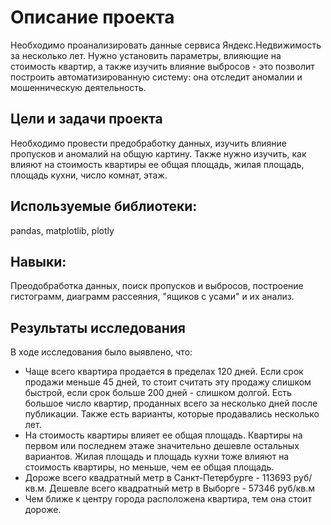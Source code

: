 # Описание проекта

Необходимо проанализировать данные сервиса Яндекс.Недвижимость за несколько лет. Нужно установить параметры, влияющие на стоимость квартир, а также изучить влияние выбросов - это позволит построить автоматизированную систему: она отследит аномалии и мошенническую деятельность.

## Цели и задачи проекта

Необходимо провести предобработку данных, изучить влияние пропусков и аномалий на общую картину. Также нужно изучить, как влияют на стоимость квартиры ее общая площадь, жилая площадь, площадь кухни, число комнат, этаж.

## Используемые библиотеки:

pandas, matplotlib, plotly

## Навыки:

Преодобработка данных, поиск пропусков и выбросов, построение гистограмм, диаграмм рассеяния, "ящиков с усами" и их анализ.

## Результаты исследования

В ходе исследования было выявлено, что:

- Чаще всего квартира продается в пределах 120 дней. Если срок продажи меньше 45 дней, то стоит считать эту продажу слишком быстрой, если срок больше 200 дней - слишком долгой. Есть большое число квартир, проданных всего за несколько дней после публикации. Также есть варианты, которые продавались несколько лет.
- На стоимость квартиры влияет ее общая площадь. Квартиры на первом или последнем этаже значительно дешевле остальных вариантов. Жилая площадь и площадь кухни тоже влияют на стоимость квартиры, но меньше, чем ее общая площадь.
- Дороже всего квадратный метр в Санкт-Петербурге - 113693 руб/кв.м. Дешевле всего квадратный метр в Выборге - 57346 руб/кв.м
- Чем ближе к центру города расположена квартира, тем она стоит дороже.
